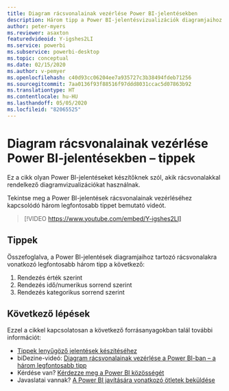 ```yaml
---
title: Diagram rácsvonalainak vezérlése Power BI-jelentésekben
description: Három tipp a Power BI-jelentésvizualizációk diagramjaihoz tartozó rácsvonalak vezérléséhez a Power BI Desktopban vagy a Power BI szolgáltatásban.
author: peter-myers
ms.reviewer: asaxton
featuredvideoid: Y-igshes2LI
ms.service: powerbi
ms.subservice: powerbi-desktop
ms.topic: conceptual
ms.date: 02/15/2020
ms.author: v-pemyer
ms.openlocfilehash: c40d93cc06204ee7a935727c3b38494fdeb71256
ms.sourcegitcommit: 7aa0136f93f88516f97ddd8031ccac5d07863b92
ms.translationtype: HT
ms.contentlocale: hu-HU
ms.lasthandoff: 05/05/2020
ms.locfileid: "82065525"
---
```

# <a name="tips-to-control-chart-gridlines-in-power-bi-reports"></a>Diagram rácsvonalainak vezérlése Power BI-jelentésekben – tippek

Ez a cikk olyan Power BI-jelentéseket készítőknek szól, akik rácsvonalakkal rendelkező diagramvizualizációkat használnak.

Tekintse meg a Power BI-jelentések rácsvonalainak vezérléséhez kapcsolódó három legfontosabb tippet bemutató videót.

> [!VIDEO https://www.youtube.com/embed/Y-igshes2LI]

## <a name="tips"></a>Tippek

Összefoglalva, a Power BI-jelentések diagramjaihoz tartozó rácsvonalakra vonatkozó legfontosabb három tipp a következő:

1. Rendezés érték szerint
1. Rendezés idő/numerikus sorrend szerint
1. Rendezés kategorikus sorrend szerint

## <a name="next-steps"></a>Következő lépések

Ezzel a cikkel kapcsolatosan a következő forrásanyagokban talál további információt:

- [Tippek lenyűgöző jelentések készítéséhez](../desktop-tips-and-tricks-for-creating-reports.md)
- biDezine-videó: [Diagram rácsvonalainak vezérlése a Power BI-ban – a három legfontosabb tipp](https://www.youtube.com/watch?v=Y-igshes2LI)
- Kérdése van? [Kérdezze meg a Power BI közösségét](https://community.powerbi.com/)
- Javaslatai vannak? [A Power BI javítására vonatkozó ötletek beküldése](https://ideas.powerbi.com)
